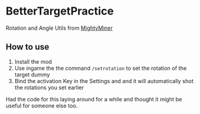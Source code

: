 # BetterTargetPractice
 
Rotation and Angle Utils from [MightyMiner](https://github.com/JellyLabScripts/MightyMiner/)

## How to use
1. Install the mod
2. Use ingame the the command `/setrotation` to set the rotation of the target dummy
3. Bind the activation Key in the Settings and and it will automatically shot the rotations you set earlier

Had the code for this laying around for a while and thought it might be useful for someone else too.